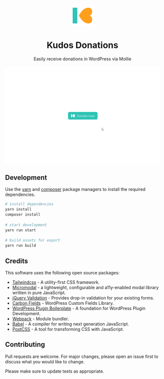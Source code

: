 <div align="center">
    <img src="assets/icon-256x256.png" width="75">
    <h1>Kudos Donations</h1>
    Easily receive donations in WordPress via Mollie
    <br>
    <br>
    <img src="assets/demo-1.gif" alt="Kudos Donations">
</div>

## Development

Use the [yarn](https://yarnpkg.com/) and [composer](https://getcomposer.org/) package managers to install the required dependencies.

```bash
# install dependencies
yarn install
composer install

# start development
yarn run start

# build assets for export
yarn run build
```

## Credits
This software uses the following open source packages:
- [Tailwindcss](https://tailwindcss.com/) - A utility-first CSS framework.
- [Micromodal](https://micromodal.now.sh/) - a lightweight, configurable and a11y-enabled modal library written in pure JavaScript.
- [jQuery Validation](https://github.com/jquery-validation/jquery-validation) - Provides drop-in validation for your existing forms. 
- [Carbon Fields](https://carbonfields.net/) - WordPress Custom Fields Library.
- [WordPress Plugin Boilerplate](https://github.com/DevinVinson/WordPress-Plugin-Boilerplate) -  A foundation for WordPress Plugin Development.
- [Webpack](https://webpack.js.org/) - Module bundler.
- [Babel](https://github.com/babel/babel-loader) - A compiler for writing next generation JavaScript.
- [PostCSS](https://github.com/postcss/postcss-loader) - A tool for transforming CSS with JavaScript.

## Contributing
Pull requests are welcome. For major changes, please open an issue first to discuss what you would like to change.

Please make sure to update tests as appropriate.
